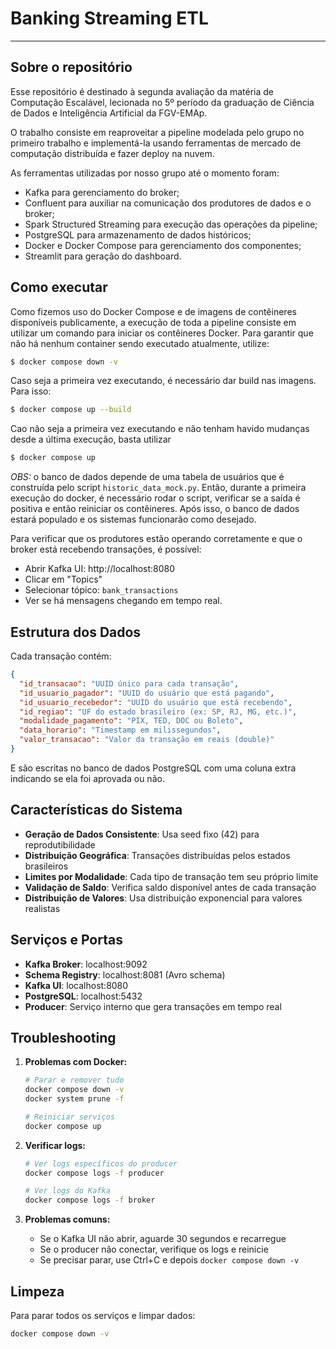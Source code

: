 # Banking Streaming ETL

-------------------------------------------------------------------------------

## Sobre o repositório

Esse repositório é destinado à segunda avaliação da matéria de Computação
Escalável, lecionada no 5º período da graduação de Ciência de Dados e
Inteligência Artificial da FGV-EMAp.

O trabalho consiste em reaproveitar a pipeline modelada pelo grupo no primeiro
trabalho e implementá-la usando ferramentas de mercado de computação distribuída
e fazer deploy na nuvem.

As ferramentas utilizadas por nosso grupo até o momento foram:

- Kafka para gerenciamento do broker;
- Confluent para auxiliar na comunicação dos produtores de dados e o broker;
- Spark Structured Streaming para execução das operações da pipeline;
- PostgreSQL para armazenamento de dados históricos;
- Docker e Docker Compose para gerenciamento dos componentes;
- Streamlit para geração do dashboard.

## Como executar

Como fizemos uso do Docker Compose e de imagens de contêineres disponíveis
publicamente, a execução de toda a pipeline consiste em utilizar um comando para
iniciar os contêineres Docker. Para garantir que não há nenhum container sendo
executado atualmente, utilize:

```bash
$ docker compose down -v
```

Caso seja a primeira vez executando, é necessário dar build nas imagens. Para
isso:

```bash
$ docker compose up --build
```

Cao não seja a primeira vez executando e não tenham havido mudanças desde a última
execução, basta utilizar

```bash
$ docker compose up
```

*OBS:* o banco de dados depende de uma tabela de usuários que é construída
pelo script `historic_data_mock.py`. Então, durante a primeira execução do docker,
é necessário rodar o script, verificar se a saída é positiva e então reiniciar
os contêineres. Após isso, o banco de dados estará populado e os sistemas
funcionarão como desejado.

Para verificar que os produtores estão operando corretamente e que o broker está
recebendo transações, é possível:

- Abrir Kafka UI: http://localhost:8080
- Clicar em "Topics"
- Selecionar tópico: `bank_transactions`
- Ver se há mensagens chegando em tempo real.

## Estrutura dos Dados

Cada transação contém:
```json
{
  "id_transacao": "UUID único para cada transação",
  "id_usuario_pagador": "UUID do usuário que está pagando",
  "id_usuario_recebedor": "UUID do usuário que está recebendo",
  "id_regiao": "UF do estado brasileiro (ex: SP, RJ, MG, etc.)",
  "modalidade_pagamento": "PIX, TED, DOC ou Boleto",
  "data_horario": "Timestamp em milissegundos",
  "valor_transacao": "Valor da transação em reais (double)"
}
```
E são escritas no banco de dados PostgreSQL com uma coluna extra indicando se
ela foi aprovada ou não.

## Características do Sistema

- **Geração de Dados Consistente**: Usa seed fixo (42) para reprodutibilidade
- **Distribuição Geográfica**: Transações distribuídas pelos estados brasileiros
- **Limites por Modalidade**: Cada tipo de transação tem seu próprio limite
- **Validação de Saldo**: Verifica saldo disponível antes de cada transação
- **Distribuição de Valores**: Usa distribuição exponencial para valores realistas

## Serviços e Portas

- **Kafka Broker**: localhost:9092
- **Schema Registry**: localhost:8081 (Avro schema)
- **Kafka UI**: localhost:8080
- **PostgreSQL**: localhost:5432
- **Producer**: Serviço interno que gera transações em tempo real

## Troubleshooting

1. **Problemas com Docker:**
   ```bash
   # Parar e remover tudo
   docker compose down -v
   docker system prune -f
   
   # Reiniciar serviços
   docker compose up
   ```

2. **Verificar logs:**
   ```bash
   # Ver logs específicos do producer
   docker compose logs -f producer
   
   # Ver logs do Kafka
   docker compose logs -f broker
   ```

3. **Problemas comuns:**
   - Se o Kafka UI não abrir, aguarde 30 segundos e recarregue
   - Se o producer não conectar, verifique os logs e reinicie
   - Se precisar parar, use Ctrl+C e depois `docker compose down -v`

## Limpeza

Para parar todos os serviços e limpar dados:
```bash
docker compose down -v
```
